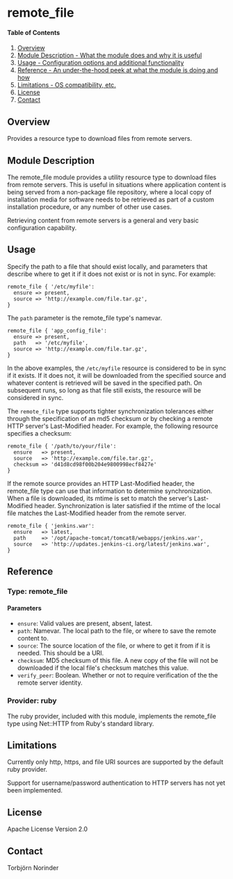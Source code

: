 # remote_file

#### Table of Contents

1. [Overview](#overview)
2. [Module Description - What the module does and why it is useful](#module-description)
4. [Usage - Configuration options and additional functionality](#usage)
5. [Reference - An under-the-hood peek at what the module is doing and how](#reference)
6. [Limitations - OS compatibility, etc.](#limitations)
7. [License](#license)
8. [Contact](#contact)

## Overview

Provides a resource type to download files from remote servers.

## Module Description

The remote_file module provides a utility resource type to download files from
remote servers. This is useful in situations where application content is being
served from a non-package file repository, where a local copy of installation
media for software needs to be retrieved as part of a custom installation
procedure, or any number of other use cases.

Retrieving content from remote servers is a general and very basic
configuration capability.

## Usage

Specify the path to a file that should exist locally, and parameters that
describe where to get it if it does not exist or is not in sync. For example:

```puppet
remote_file { '/etc/myfile':
  ensure => present,
  source => 'http://example.com/file.tar.gz',
}
```

The `path` parameter is the remote_file type's namevar.

```puppet
remote_file { 'app_config_file':
  ensure => present,
  path   => '/etc/myfile',
  source => 'http://example.com/file.tar.gz',
}
```

In the above examples, the `/etc/myfile` resource is considered to be in sync
if it exists. If it does not, it will be downloaded from the specified source
and whatever content is retrieved will be saved in the specified path. On
subsequent runs, so long as that file still exists, the resource will be
considered in sync.

The `remote_file` type supports tighter synchronization tolerances either
through the specification of an md5 checksum or by checking a remote HTTP
server's Last-Modified header. For example, the following resource specifies a
checksum:

```puppet
remote_file { '/path/to/your/file':
  ensure   => present,
  source   => 'http://example.com/file.tar.gz',
  checksum => 'd41d8cd98f00b204e9800998ecf8427e'
}
```

If the remote source provides an HTTP Last-Modified header, the remote_file
type can use that information to determine synchronization. When a file is
downloaded, its mtime is set to match the server's Last-Modified header.
Synchronization is later satisfied if the mtime of the local file matches the
Last-Modified header from the remote server.

```puppet
remote_file { 'jenkins.war':
  ensure   => latest,
  path     => '/opt/apache-tomcat/tomcat8/webapps/jenkins.war',
  source   => 'http://updates.jenkins-ci.org/latest/jenkins.war',
}
```

## Reference

### Type: remote_file

#### Parameters

* `ensure`: Valid values are present, absent, latest.
* `path`: Namevar. The local path to the file, or where to save the remote
  content to.
* `source`: The source location of the file, or where to get it from if it is
  needed. This should be a URI.
* `checksum`: MD5 checksum of this file. A new copy of the file will not be
  downloaded if the local file's checksum matches this value.
* `verify_peer`: Boolean. Whether or not to require verification of the the
  remote server identity.

### Provider: ruby

The ruby provider, included with this module, implements the remote_file type
using Net::HTTP from Ruby's standard library.

## Limitations

Currently only http, https, and file URI sources are supported by the default
ruby provider.

Support for username/password authentication to HTTP servers has not yet been
implemented.

## License

Apache License Version 2.0

## Contact

Torbjörn Norinder
